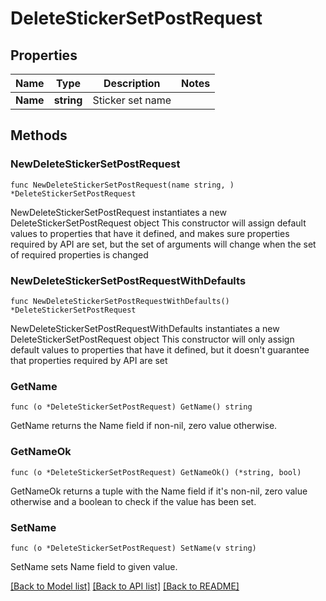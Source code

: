# DeleteStickerSetPostRequest

## Properties

Name | Type | Description | Notes
------------ | ------------- | ------------- | -------------
**Name** | **string** | Sticker set name | 

## Methods

### NewDeleteStickerSetPostRequest

`func NewDeleteStickerSetPostRequest(name string, ) *DeleteStickerSetPostRequest`

NewDeleteStickerSetPostRequest instantiates a new DeleteStickerSetPostRequest object
This constructor will assign default values to properties that have it defined,
and makes sure properties required by API are set, but the set of arguments
will change when the set of required properties is changed

### NewDeleteStickerSetPostRequestWithDefaults

`func NewDeleteStickerSetPostRequestWithDefaults() *DeleteStickerSetPostRequest`

NewDeleteStickerSetPostRequestWithDefaults instantiates a new DeleteStickerSetPostRequest object
This constructor will only assign default values to properties that have it defined,
but it doesn't guarantee that properties required by API are set

### GetName

`func (o *DeleteStickerSetPostRequest) GetName() string`

GetName returns the Name field if non-nil, zero value otherwise.

### GetNameOk

`func (o *DeleteStickerSetPostRequest) GetNameOk() (*string, bool)`

GetNameOk returns a tuple with the Name field if it's non-nil, zero value otherwise
and a boolean to check if the value has been set.

### SetName

`func (o *DeleteStickerSetPostRequest) SetName(v string)`

SetName sets Name field to given value.



[[Back to Model list]](../README.md#documentation-for-models) [[Back to API list]](../README.md#documentation-for-api-endpoints) [[Back to README]](../README.md)


